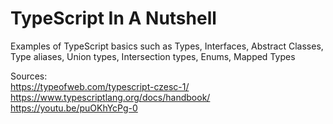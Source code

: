 # TypeScript In A Nutshell
Examples of TypeScript basics such as Types, Interfaces, Abstract Classes, Type aliases, Union types, Intersection types, Enums, Mapped Types

Sources: \
https://typeofweb.com/typescript-czesc-1/ \
https://www.typescriptlang.org/docs/handbook/ \
https://youtu.be/puOKhYcPg-0
